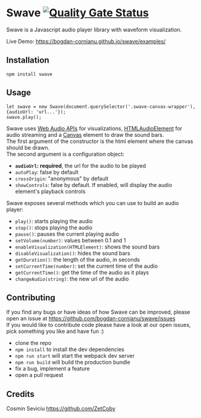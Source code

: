 # Swave [![Quality Gate Status](https://sonarcloud.io/api/project_badges/measure?project=bogdan-cornianu_swave&metric=alert_status)](https://sonarcloud.io/dashboard?id=bogdan-cornianu_swave)

Swave is a Javascript audio player library with waveform visualization.

Live Demo: https://bogdan-cornianu.github.io/swave/examples/

## Installation
`npm install swave`

## Usage
```
let swave = new Swave(document.querySelector('.swave-canvas-wrapper'), {audioUrl: 'url...'});
swave.play();
```
Swave uses [Web Audio APIs](https://developer.mozilla.org/en-US/docs/Web/API/Web_Audio_API) for visualizations,  [HTMLAudioElement](https://developer.mozilla.org/en-US/docs/Web/API/HTMLAudioElement) for audio streaming and a [Canvas](https://developer.mozilla.org/en-US/docs/Web/API/Canvas_API) element to draw the sound bars.  
The first argument of the constructor is the html element where the canvas should be drawn.  
The second argument is a configuration object:
* **`audioUrl`: required**, the url for the audio to be played
* `autoPlay`: false by default
* `crossOrigin`: "anonymous" by default
* `showControls`: false by default. If enabled, will display the audio element's playback controls
  
Swave exposes several methods which you can use to build an audio player:  
* `play()`: starts playing the audio
* `stop()`: stops playing the audio
* `pause()`: pauses the current playing audio
* `setVolume(number)`: values between 0.1 and 1
* `enableVisualization(HTMLElement)`: shows the sound bars
* `disableVisualization()`: hides the sound bars
* `getDuration()`: the length of the audio, in seconds
* `setCurrentTime(number)`: set the current time of the audio
* `getCurrentTime()`: get the time of the audio as it plays
* `changeAudio(string)`: the new url of the audio  

## Contributing
If you find any bugs or have ideas of how Swave can be improved, please open an issue at https://github.com/bogdan-cornianu/swave/issues  
If you would like to contribute code please have a look at our open issues, pick something you like and have fun :)
* clone the repo
* `npm install` to install the dev dependencies
* `npm run start` will start the webpack dev server
* `npm run build` will build the production bundle
* fix a bug, implement a feature
* open a pull request

## Credits
Cosmin Seviciu https://github.com/ZetCoby

